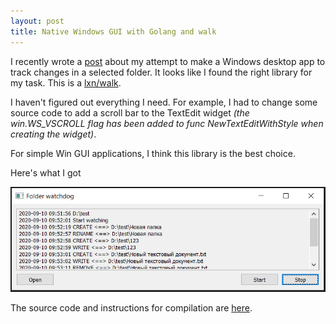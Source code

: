 ```yaml
---
layout: post
title: Native Windows GUI with Golang and walk
---
```


I recently wrote a [post](https://vostbur.github.io/post-2020-09-05/) about my attempt to make a Windows desktop app to track changes in a selected folder. It looks like I found the right library for my task. This is a [lxn/walk](https://github.com/lxn/walk).

I haven't figured out everything I need. For example, I had to change some source code to add a scroll bar to the TextEdit widget *(the win.WS_VSCROLL flag has been added to func NewTextEditWithStyle when creating the widget)*.

For simple Win GUI applications, I think this library is the best choice.

Here's what I got

![](/images/go-walk-watchdog.PNG)

The source code and instructions for compilation are [here](https://github.com/Vostbur/whatchange).

